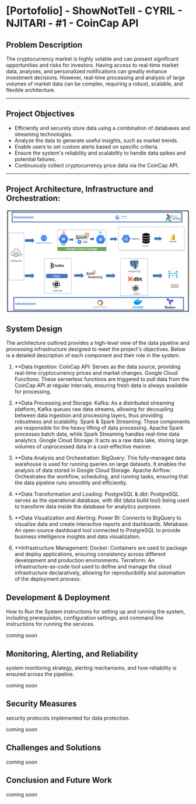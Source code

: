 # [Portofolio] - ShowNotTell - CYRIL - NJITARI - #1 - CoinCap API

## Problem Description
The cryptocurrency market is highly volatile and can present significant opportunities and risks for investors. Having access to real-time market data, analyses, and personalized notifications can greatly enhance investment decisions. However, real-time processing and analysis of large volumes of market data can be complex, requiring a robust, scalable, and flexible architecture.

-------------------

## Project Objectives
- Efficiently and securely store data using a combination of databases and streaming technologies.
- Analyze the data to generate useful insights, such as market trends.
- Enable users to set custom alerts based on specific criteria. 
- Ensure the system's reliability and scalability to handle data spikes and potential failures.
- Continuously collect cryptocurrency price data via the CoinCap API.
-------------------
## Project Architecture, Infrastructure and Orchestration:
![img_2.png](assets/images/img_2.png)

## System Design
The architecture outlined provides a high-level view of the data pipeline and processing infrastructure designed to meet the project's objectives. Below is a detailed description of each component and their role in the system.

1. **Data Ingestion:
CoinCap API: Serves as the data source, providing real-time cryptocurrency prices and market changes.
Google Cloud Functions: These serverless functions are triggered to pull data from the CoinCap API at regular intervals, ensuring fresh data is always available for processing.

2. **Data Processing and Storage:
Kafka: As a distributed streaming platform, Kafka queues raw data streams, allowing for decoupling between data ingestion and processing layers, thus providing robustness and scalability.
Spark & Spark Streaming: These components are responsible for the heavy lifting of data processing. Apache Spark processes batch data, while Spark Streaming handles real-time data analytics.
Google Cloud Storage: It acts as a raw data lake, storing large volumes of unprocessed data in a cost-effective manner.

3. **Data Analysis and Orchestration:
BigQuery: This fully-managed data warehouse is used for running queries on large datasets. It enables the analysis of data stored in Google Cloud Storage.
Apache Airflow: Orchestrates the workflow, scheduling, and running tasks, ensuring that the data pipeline runs smoothly and efficiently.

4. **Data Transformation and Loading:
PostgreSQL & dbt: PostgreSQL serves as the operational database, with dbt (data build tool) being used to transform data inside the database for analytics purposes.

5. **Data Visualization and Alerting:
Power BI: Connects to BigQuery to visualize data and create interactive reports and dashboards.
Metabase: An open-source dashboard tool connected to PostgreSQL to provide business intelligence insights and data visualization.

6. **Infrastructure Management:
Docker: Containers are used to package and deploy applications, ensuring consistency across different development and production environments.
Terraform: An infrastructure-as-code tool used to define and manage the cloud infrastructure declaratively, allowing for reproducibility and automation of the deployment process.

## Development & Deployment

How to Run the System
instructions for setting up and running the system, including prerequisites, configuration settings, and command line instructions for running the services.

coming soon

## Monitoring, Alerting, and Reliability
system monitoring strategy, alerting mechanisms, and how reliability is ensured across the pipeline.


coming soon

## Security Measures
security protocols implemented for data protection.


coming soon


## Challenges and Solutions
coming soon 

## Conclusion and Future Work
coming soon



